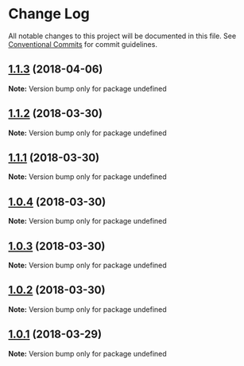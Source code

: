 # Change Log

All notable changes to this project will be documented in this file.
See [Conventional Commits](https://conventionalcommits.org) for commit guidelines.

<a name="1.1.3"></a>
## [1.1.3](https://github.com/soenkekluth/eslint-configs/compare/v1.1.2...v1.1.3) (2018-04-06)




**Note:** Version bump only for package undefined

<a name="1.1.2"></a>
## [1.1.2](https://github.com/soenkekluth/eslint-configs/compare/v1.1.1...v1.1.2) (2018-03-30)




**Note:** Version bump only for package undefined

<a name="1.1.1"></a>
## [1.1.1](https://github.com/soenkekluth/eslint-configs/compare/v1.1.0...v1.1.1) (2018-03-30)




**Note:** Version bump only for package undefined

<a name="1.0.4"></a>
## [1.0.4](https://github.com/soenkekluth/eslint-configs/compare/v1.0.3...v1.0.4) (2018-03-30)




**Note:** Version bump only for package undefined

<a name="1.0.3"></a>
## [1.0.3](https://github.com/soenkekluth/eslint-configs/compare/v1.0.2...v1.0.3) (2018-03-30)




**Note:** Version bump only for package undefined

<a name="1.0.2"></a>
## [1.0.2](https://github.com/soenkekluth/eslint-configs/compare/v1.0.1...v1.0.2) (2018-03-30)




**Note:** Version bump only for package undefined

<a name="1.0.1"></a>
## [1.0.1](https://github.com/soenkekluth/eslint-configs/compare/v1.0.0...v1.0.1) (2018-03-29)




**Note:** Version bump only for package undefined
